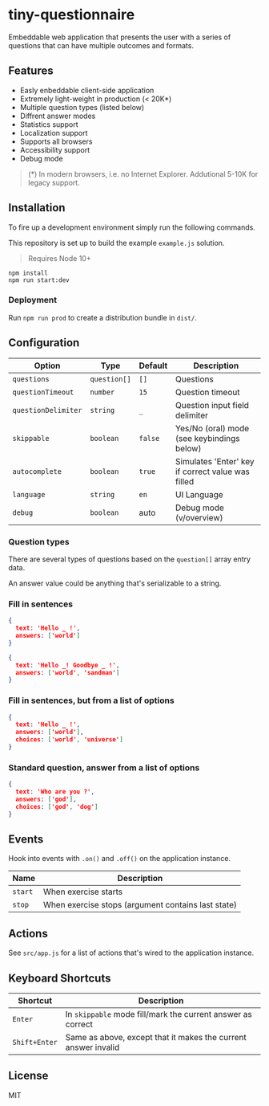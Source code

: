# tiny-questionnaire

Embeddable web application that presents the user with a series of questions that can have multiple outcomes and formats.

## Features

* Easly enbeddable client-side application
* Extremely light-weight in production (< 20K*)
* Multiple question types (listed below)
* Diffrent answer modes
* Statistics support
* Localization support
* Supports all browsers
* Accessibility support
* Debug mode

> (*) In modern browsers, i.e. no Internet Explorer. Addutional 5-10K for legacy support.

## Installation

To fire up a development environment simply run the following commands.

This repository is set up to build the example `example.js` solution.

> Requires Node 10+

```
npm install
npm run start:dev
```

### Deployment

Run `npm run prod` to create a distribution bundle in `dist/`.

## Configuration

| Option              | Type          | Default | Description                                       |
| ------------------- | ------------- | ------- | ------------------------------------------------- |
| `questions`         | `question[]`  | `[]`    | Questions                                         |
| `questionTimeout`   | `number`      | `15`    | Question timeout                                  |
| `questionDelimiter` | `string`      | `_`     | Question input field delimiter                    |
| `skippable`         | `boolean`     | `false` | Yes/No (oral) mode (see keybindings below)        |
| `autocomplete`      | `boolean`     | `true`  | Simulates 'Enter' key if correct value was filled |
| `language`          | `string`      | `en`    | UI Language                                       |
| `debug`             | `boolean`     | auto    | Debug mode (v/overview)                           |

### Question types

There are several types of questions based on the `question[]` array entry data.

An answer value could be anything that's serializable to a string.

### Fill in sentences

```json
{
  text: 'Hello _ !',
  answers: ['world']
}
```

```json
{
  text: 'Hello _! Goodbye _ !',
  answers: ['world', 'sandman']
}
```

### Fill in sentences, but from a list of options

```json
{
  text: 'Hello _ !',
  answers: ['world'],
  choices: ['world', 'universe']
}
```

### Standard question, answer from a list of options

```json
{
  text: 'Who are you ?',
  answers: ['god'],
  choices: ['god', 'dog']
}
```

## Events

Hook into events with `.on()` and `.off()` on the application instance.

| Name        | Description                                        |
| ----------- | -------------------------------------------------- |
| `start`     | When exercise starts                               |
| `stop`      | When exercise stops (argument contains last state) |

## Actions

See `src/app.js` for a list of actions that's wired to the application instance.

## Keyboard Shortcuts

| Shortcut       | Description                                                                     |
| -------------- | ------------------------------------------------------------------------------- |
| `Enter`        | In `skippable` mode fill/mark the current answer as correct                     |
| `Shift+Enter`  | Same as above, except that it makes the current answer invalid                  |

## License

MIT
